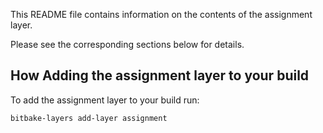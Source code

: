 This README file contains information on the contents of the assignment layer.

Please see the corresponding sections below for details.

## How Adding the assignment layer to your build

To add the assignment layer to your build run:

``bitbake-layers add-layer assignment``


